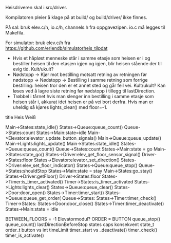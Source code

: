 Heisdriveren skal i src/driver.

Kompilatoren pleier å klage på at build/ og build/driver/ ikke finnes.

På sal: bruk elev.c/h, io.c/h, channels.h fra oppgavezipen. io.c må legges til Makefila.

For simulator: bruk elev.c/h fra https://github.com/erlendb/simulatorheis_tilpdat


* Hvis et håpløst menneske står i samme etasje som heisen er i og bestiller heisen til den etasjen igjen og igjen, blir heisen stående der til evig tid. Kult/ukult?
* Nødstopp -> Kjør mot bestilling motsatt retning av retningen før nødstopp -> Nødstopp -> Bestilling i samme retning som forrige bestilling: heisen tror den er et annet sted og går feil vei. Kult/ukult? Kan løses ved å lagre siste retning før nødstopp i tillegg til lastDirection.
* Trøbbel i tårnet hvis man slenger inn bestilling i samme etasje som heisen står i, akkurat idet heisen er på vei bort derfra. Hvis man er uheldig så kjøres lights_clear() med floor=-1.


title Heis Weiß

Main->States:state_idle()
States->Queue:queue_count()
Queue->States:count
States->Main:state=idle
Main->Elevator:elevator_update_button_signals()
Main->Queue:queue_update()
Main->Lights:lights_update()
Main->States:state_idle()
States->Queue:queue_count()
Queue->States:count
States->Main:state = go
Main->States:state_go()
States->Driver:elev_get_floor_sensor_signal()
Driver->States:floor
States->Elevator:elevator_set_direction()
States->Driver:elev_set_floor_indicator()
States->Queue:queue_stop()
Queue->States:shouldStop
States->Main:state = stay
Main->States:go_stay()
States->Driver:getFloor()
Driver->States:floor
States->Timer:is_timer_activated()
Timer->States:is_timer_activated
States->Lights:lights_clear()
States->Queue:queue_clear()
States->Door:door_open()
States->Timer:timer_start()
States->Queue:queue_get_order(
Queue->States:
States->Timer:timer_check()
Timer->States:
States->Door:door_close()
States->Timer:timer_deactivate()
States->Main:state = idle


BETWEEN_FLOORS = -1
Elevatormodul?
ORDER = BUTTON
queue_stop()
queue_count()
lastDirectionBeforeStop
states caps
konsekvent state_t order_t button vs int
timeLimit
timer_start vs _deactivate()
timer_check()
timer_is_activate()

